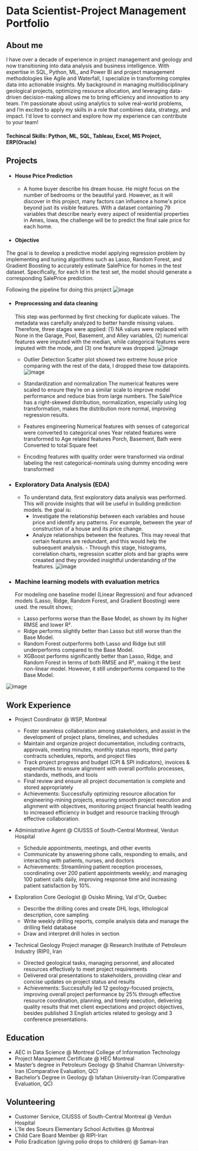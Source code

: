 # Data Scientist-Project Management Portfolio

## About me
  I have over a decade of experience in project management and geology and now transitioning into data analysis and business intelligence. With expertise in SQL, Python, ML, and Power BI and project management methodologies like Agile and Waterfall, I specialize in transforming complex data into actionable insights. My background in managing multidisciplinary geological projects, optimizing resource allocation, and leveraging data-driven decision-making allows me to bring efficiency and innovation to any team. I'm passionate about using analytics to solve real-world problems, and I’m excited to apply my skills in a role that combines data, strategy, and impact. I'd love to connect and explore how my experience can contribute to your team!
  
#### Techincal Skills: Python, ML, SQL, Tableau, Excel, MS Project, ERP(Oracle) 

## Projects
 - #### House Price Prediction
   - A home buyer describe his dream house. He might focus on the number of bedrooms or the beautiful yard. However, as it will discover in this project, many factors can influence a home's price beyond just its visible features. With a dataset containing 79 variables that describe nearly every aspect of residential properties in Ames, Iowa, the challenge will be to predict the final sale price for each home.
     
  - #### Objective 
The goal is to develop a predictive model applying regression problem by implementing and tuning algorithms such as Lasso, Random Forest, and Gradient Boosting to accurately estimate SalePrice for homes in the test dataset. Specifically, for each Id in the test set, the model should generate a corresponding SalePrice prediction.

Following the pipeline for doing this project
  ![image](https://github.com/user-attachments/assets/2bb38bfa-ea31-4122-978d-1b2822739318)

   - #### **Preprocessing and data cleaning**
     This step was performed by first checking for duplicate values. The metadata was carefully analyzed to better handle missing values. Therefore, three stages were applied: (1) NA values were replaced with None in the Garage, Pool, Basement, and Alley variables, (2) numerical features were imputed with the median, while categorical features were imputed with the mode, and (3) one feature was dropped.
   ![image](https://github.com/user-attachments/assets/9adfc931-0b74-41b8-bcea-71eb559bd296)


     - Outlier Detection
Scatter plot showed two extreme house price comparing with the rest of the data, I dropped these tow datapoints. 
![image](https://github.com/user-attachments/assets/7f730850-64b1-4a4d-8b13-c4a5f2978b9d)

     - Standardization and normalization
The numerical features were scaled to ensure they’re on a similar scale to improve model performance and reduce bias from large numbers. The SalePrice has a right-skewed distribution, normalization, especially using log transformation, makes the distribution more normal, improving regression results. 

     - Features engineering
Numerical features with senses of categorical were converted to categorical ones
Year related features were transformed to Age related features
Porch, Basement, Bath were Converted to total Square feet

      - Encoding
features with quality order were transformed via ordinal labeling
the rest categorical-nominals using dummy encoding were transformed

   - ### **Exploratory Data Analysis (EDA)**
     - To understand data, first exploratory data analysis was performed. This will provide insights that will be useful in building prediction models. the goal is: 
        - Investigate the relationship between each variables and house price and identify any patterns. For example, between the year of construction of a house and its price change. 
        - Analyze relationships between the features. This may reveal that certain features are redundant, and this would help the subsequent analysis.
    - Through this stage, histograms, correlation charts, regression scatter plots and bar graphs were creaated and they provided insightful understanding of the features.
![image](https://github.com/user-attachments/assets/84a3bdaa-3ab2-4920-81f6-dac0ba0ae3f9)

   - ### **Machine learning models with evaluation metrics**
     For modeling one baseline model (Linear Regression) and four advanced models (Lasso, Ridge, Random Forest, and Gradient Boosting) were used. the resulit shows;
        - Lasso performs worse than the Base Model, as shown by its higher RMSE and lower R².
        - Ridge performs slightly better than Lasso but still worse than the Base Model.
        - Random Forest outperforms both Lasso and Ridge but still underperforms compared to the Base Model.
        - XGBoost performs significantly better than Lasso, Ridge, and Random Forest in terms of both RMSE and R², making it the best non-linear model. However, it still underperforms compared to the Base Model.      

![image](https://github.com/user-attachments/assets/766ce17e-2279-4a41-988e-d0a0e05dc3d2)



## Work Experience
- Project Coordinator @ WSP, Montreal 
  - Foster seamless collaboration among stakeholders, and assist in the development of project plans, timelines, and schedules
  - Maintain and organize project documentation, including contracts, approvals, meeting minutes, monthly status reports, third party contracts schedules, reports, and project files
  - Track project progress and budget (CPI & SPI indicators), invoices & expenditures to ensure alignment with overall portfolio processes, standards, methods, and tools
  -	Final review and ensure all project documentation is complete and stored appropriately
  - Achievements: Successfully optimizing resource allocation for engineering-mining projects, ensuring smooth project execution and alignment with objectives, monitoring project financial health leading to increased efficiency in budget and resource tracking through effective collaboration.
    
- Administrative Agent @ CIUSSS of South-Central Montreal, Verdun Hospital
  -	Schedule appointments, meetings, and other events
  -	Communicate by answering phone calls, responding to emails, and interacting with patients, nurses, and doctors
  -	Achievements: Streamlining patient reception processes, coordinating over 200 patient appointments weekly; and managing 100 patient calls daily, improving response time and increasing patient satisfaction by 10%.

 - Exploration Core Geologist @ Osisko Mining, Val d'Or, Quebec
   - Describe the drilling cores and create DHL logs, lithological description, core sampling
   - Write weekly drilling reports, compile analysis data and manage the drilling field database
   - Draw and interpret drill holes in section
  
 - Technical Geology Project manager @ Research Institute of Petroleum Industry (RIPI), Iran
   - Directed geological tasks, managing personnel, and allocated resources effectively to meet project requirements
   - Delivered oral presentations to stakeholders, providing clear and concise updates on project status and results
   - Achievements: Successfully led 12 geology-focused projects, improving overall project performance by 25% through effective resource coordination, planning, and timely execution, delivering quality results that met client expectations and project objectives, besides published 3 English articles related to geology and 3 conference presentations. 


## Education
  - AEC in Data Science @ Montreal College of Information Technology
  - Project Management Certificate @ HEC Montreal
  - Master’s degree in Petroleum Geology @ Shahid Chamran University-Iran (Comparative Evaluation, QC)
  -	Bachelor’s Degree in Geology @ Isfahan University-Iran (Comparative Evaluation, QC)
    
## Volunteering
  -	Customer Service, CIUSSS of South-Central Montreal @ Verdun Hospital
  - L'île des Soeurs Elementary School Activities @ Montreal
  - Child Care Board Member @ RIPI-Iran
  - Polio Eradication (giving polio drops to children) @ Saman-Iran

